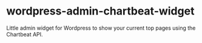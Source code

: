 wordpress-admin-chartbeat-widget
================================

Little admin widget for Wordpress to show your current top pages using the Chartbeat API.